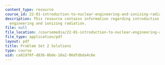 ```yaml
---
content_type: resource
course_id: 22-01-introduction-to-nuclear-engineering-and-ionizing-radiation-fall-2015
description: This resource contains information regarding introduction to nuclear
  engineering and ionizing radiation.
file: null
file_location: /coursemedia/22-01-introduction-to-nuclear-engineering-and-ionizing-radiation-fall-2015/ca81970fd8360bde10a206dfdbda4c6e_MIT22_01F15_ps2_sol.pdf
file_type: application/pdf
layout: pdf
title: Problem Set 2 Solutions
type: course
uid: ca81970f-d836-0bde-10a2-06dfdbda4c6e
---
```

